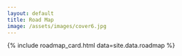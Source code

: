 ```yaml
---
layout: default
title: Road Map
image: /assets/images/cover6.jpg
---
```


{% include roadmap_card.html data=site.data.roadmap %}